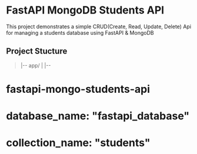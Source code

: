 # FastAPI MongoDB Students API
This project demonstrates a simple CRUD(Create, Read, Update, Delete) Api for managing a students database using FastAPI & MongoDB
## Project Stucture

> |-- app/
> | |-- 

# fastapi-mongo-students-api
# database_name: "fastapi_database"
# collection_name: "students"
